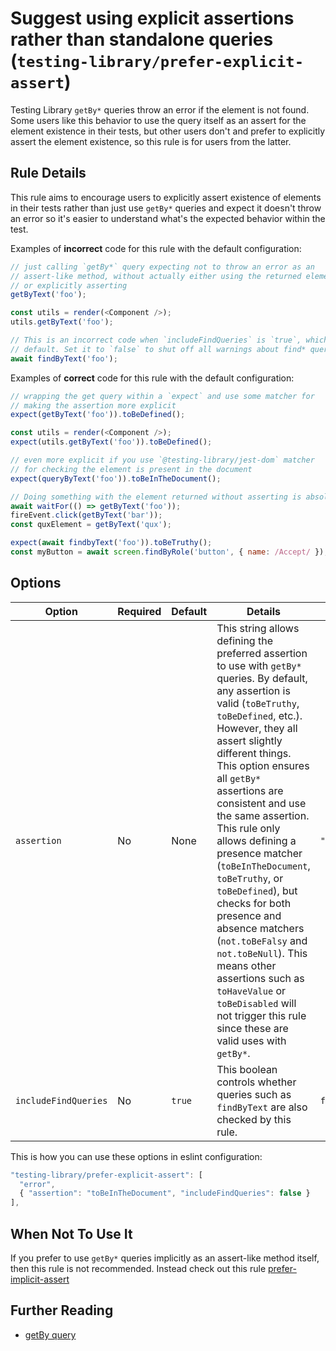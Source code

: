 # Suggest using explicit assertions rather than standalone queries (`testing-library/prefer-explicit-assert`)

<!-- end auto-generated rule header -->

Testing Library `getBy*` queries throw an error if the element is not
found. Some users like this behavior to use the query itself as an
assert for the element existence in their tests, but other users don't
and prefer to explicitly assert the element existence, so this rule is
for users from the latter.

## Rule Details

This rule aims to encourage users to explicitly assert existence of
elements in their tests rather than just use `getBy*` queries and expect
it doesn't throw an error so it's easier to understand what's the
expected behavior within the test.

Examples of **incorrect** code for this rule with the default configuration:

```js
// just calling `getBy*` query expecting not to throw an error as an
// assert-like method, without actually either using the returned element
// or explicitly asserting
getByText('foo');

const utils = render(<Component />);
utils.getByText('foo');

// This is an incorrect code when `includeFindQueries` is `true`, which is the
// default. Set it to `false` to shut off all warnings about find* queries.
await findByText('foo');
```

Examples of **correct** code for this rule with the default configuration:

```js
// wrapping the get query within a `expect` and use some matcher for
// making the assertion more explicit
expect(getByText('foo')).toBeDefined();

const utils = render(<Component />);
expect(utils.getByText('foo')).toBeDefined();

// even more explicit if you use `@testing-library/jest-dom` matcher
// for checking the element is present in the document
expect(queryByText('foo')).toBeInTheDocument();

// Doing something with the element returned without asserting is absolutely fine
await waitFor(() => getByText('foo'));
fireEvent.click(getByText('bar'));
const quxElement = getByText('qux');

expect(await findbyText('foo')).toBeTruthy();
const myButton = await screen.findByRole('button', { name: /Accept/ });
```

## Options

| Option               | Required | Default | Details                                                                                                                                                                                                                                                                                                                                                                                                                                                                                                                                                                                                                                        | Example               |
| -------------------- | -------- | ------- | ---------------------------------------------------------------------------------------------------------------------------------------------------------------------------------------------------------------------------------------------------------------------------------------------------------------------------------------------------------------------------------------------------------------------------------------------------------------------------------------------------------------------------------------------------------------------------------------------------------------------------------------------- | --------------------- |
| `assertion`          | No       | None    | This string allows defining the preferred assertion to use with `getBy*` queries. By default, any assertion is valid (`toBeTruthy`, `toBeDefined`, etc.). However, they all assert slightly different things. This option ensures all `getBy*` assertions are consistent and use the same assertion. This rule only allows defining a presence matcher (`toBeInTheDocument`, `toBeTruthy`, or `toBeDefined`), but checks for both presence and absence matchers (`not.toBeFalsy` and `not.toBeNull`). This means other assertions such as `toHaveValue` or `toBeDisabled` will not trigger this rule since these are valid uses with `getBy*`. | `"toBeInTheDocument"` |
| `includeFindQueries` | No       | `true`  | This boolean controls whether queries such as `findByText` are also checked by this rule.                                                                                                                                                                                                                                                                                                                                                                                                                                                                                                                                                      | `false`               |

This is how you can use these options in eslint configuration:

```js
"testing-library/prefer-explicit-assert": [
  "error",
  { "assertion": "toBeInTheDocument", "includeFindQueries": false }
],
```

## When Not To Use It

If you prefer to use `getBy*` queries implicitly as an assert-like method itself, then this rule is not recommended. Instead check out this rule [prefer-implicit-assert](https://github.com/testing-library/eslint-plugin-testing-library/blob/main/docs/rules/prefer-implicit-assert.md)

## Further Reading

- [getBy query](https://testing-library.com/docs/dom-testing-library/api-queries#getby)
